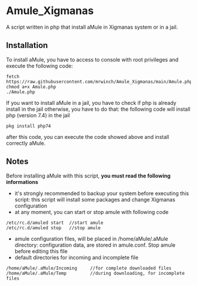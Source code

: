 # Amule_Xigmanas
A script written in php that install aMule in Xigmanas system or in a jail.


## Installation
To install aMule, you have to access to console with root privileges and execute the following code:
```
fetch https://raw.githubusercontent.com/mrwinch/Amule_Xigmanas/main/Amule.php
chmod a+x Amule.php
./Amule.php
```
If you want to install aMule in a jail, you have to check if php is already install in the jail otherwise, you have to do that: the following code will install php (version 7.4) in the jail
```
pkg install php74
```
after this code, you can execute the code showed above and install correctly aMule.

## Notes
Before installing aMule with this script, **you must read the following informations**
* it's strongly recommended to backup your system  before executing this script: this script will install some packages and change Xigmanas configuration
* at any moment, you can start or stop amule with following code
```
/etc/rc.d/amuled start  //start amule
/etc/rc.d/amuled stop   //stop amule
```
* amule configuration files, will be placed in /home/aMule/.aMule directory: configuration data, are stored in amule.conf. Stop amule before editing this file
* default directories for incoming and incomplete file
```
/home/aMule/.aMule/Incoming     //for complete downloaded files
/home/aMule/.aMule/Temp         //during downloading, for incomplete files
```
